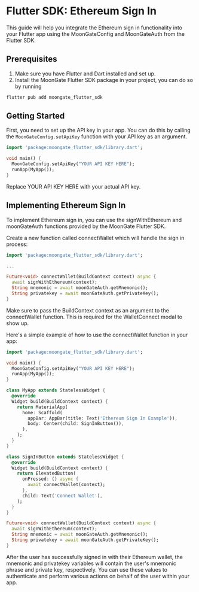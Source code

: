 # Flutter SDK: Ethereum Sign In

This guide will help you integrate the Ethereum sign in functionality into your Flutter app using the MoonGateConfig and MoonGateAuth from the Flutter SDK.

## Prerequisites

1. Make sure you have Flutter and Dart installed and set up.
2. Install the MoonGate Flutter SDK package in your project, you can do so by running
```dart 
flutter pub add moongate_flutter_sdk
```

## Getting Started

First, you need to set up the API key in your app. You can do this by calling the `MoonGateConfig.setApiKey` function with your API key as an argument.

```dart
import 'package:moongate_flutter_sdk/library.dart';

void main() {
  MoonGateConfig.setApiKey("YOUR API KEY HERE");
  runApp(MyApp());
}
```

Replace YOUR API KEY HERE with your actual API key.

## Implementing Ethereum Sign In
To implement Ethereum sign in, you can use the signWithEthereum and moonGateAuth functions provided by the MoonGate Flutter SDK.

Create a new function called connectWallet which will handle the sign in process:
    
```dart
import 'package:moongate_flutter_sdk/library.dart';

...

Future<void> connectWallet(BuildContext context) async {
  await signWithEthereum(context);
  String mnemonic = await moonGateAuth.getMnemonic();
  String privatekey = await moonGateAuth.getPrivateKey();
}
```

Make sure to pass the BuildContext context as an argument to the connectWallet function. This is required for the WalletConnect modal to show up.

Here's a simple example of how to use the connectWallet function in your app:

```dart
import 'package:moongate_flutter_sdk/library.dart';

void main() {
  MoonGateConfig.setApiKey("YOUR API KEY HERE");
  runApp(MyApp());
}

class MyApp extends StatelessWidget {
  @override
  Widget build(BuildContext context) {
    return MaterialApp(
      home: Scaffold(
        appBar: AppBar(title: Text('Ethereum Sign In Example')),
        body: Center(child: SignInButton()),
      ),
    );
  }
}

class SignInButton extends StatelessWidget {
  @override
  Widget build(BuildContext context) {
    return ElevatedButton(
      onPressed: () async {
        await connectWallet(context);
      },
      child: Text('Connect Wallet'),
    );
  }
}

Future<void> connectWallet(BuildContext context) async {
  await signWithEthereum(context);
  String mnemonic = await moonGateAuth.getMnemonic();
  String privatekey = await moonGateAuth.getPrivateKey();
}
```
After the user has successfully signed in with their Ethereum wallet, the mnemonic and privatekey variables will contain the user's mnemonic phrase and private key, respectively. You can use these values to authenticate and perform various actions on behalf of the user within your app.

